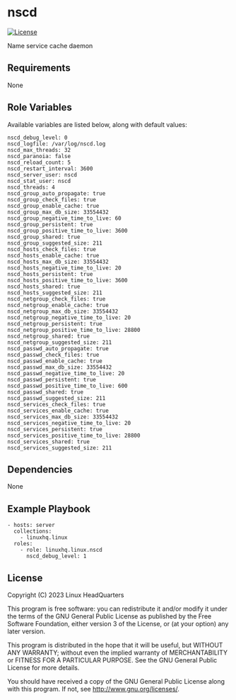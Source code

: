 # nscd

[![License](https://img.shields.io/badge/license-GPLv3-lightgreen)](https://www.gnu.org/licenses/gpl-3.0.en.html#license-text)

Name service cache daemon

## Requirements

None

## Role Variables

Available variables are listed below, along with default values:

    nscd_debug_level: 0
    nscd_logfile: /var/log/nscd.log
    nscd_max_threads: 32
    nscd_paranoia: false
    nscd_reload_count: 5
    nscd_restart_interval: 3600
    nscd_server_user: nscd
    nscd_stat_user: nscd
    nscd_threads: 4
    nscd_group_auto_propagate: true
    nscd_group_check_files: true
    nscd_group_enable_cache: true
    nscd_group_max_db_size: 33554432
    nscd_group_negative_time_to_live: 60
    nscd_group_persistent: true
    nscd_group_positive_time_to_live: 3600
    nscd_group_shared: true
    nscd_group_suggested_size: 211
    nscd_hosts_check_files: true
    nscd_hosts_enable_cache: true
    nscd_hosts_max_db_size: 33554432
    nscd_hosts_negative_time_to_live: 20
    nscd_hosts_persistent: true
    nscd_hosts_positive_time_to_live: 3600
    nscd_hosts_shared: true
    nscd_hosts_suggested_size: 211
    nscd_netgroup_check_files: true
    nscd_netgroup_enable_cache: true
    nscd_netgroup_max_db_size: 33554432
    nscd_netgroup_negative_time_to_live: 20
    nscd_netgroup_persistent: true
    nscd_netgroup_positive_time_to_live: 28800
    nscd_netgroup_shared: true
    nscd_netgroup_suggested_size: 211
    nscd_passwd_auto_propagate: true
    nscd_passwd_check_files: true
    nscd_passwd_enable_cache: true
    nscd_passwd_max_db_size: 33554432
    nscd_passwd_negative_time_to_live: 20
    nscd_passwd_persistent: true
    nscd_passwd_positive_time_to_live: 600
    nscd_passwd_shared: true
    nscd_passwd_suggested_size: 211
    nscd_services_check_files: true
    nscd_services_enable_cache: true
    nscd_services_max_db_size: 33554432
    nscd_services_negative_time_to_live: 20
    nscd_services_persistent: true
    nscd_services_positive_time_to_live: 28800
    nscd_services_shared: true
    nscd_services_suggested_size: 211

## Dependencies

None

## Example Playbook

    - hosts: server
      collections:
        - linuxhq.linux
      roles:
        - role: linuxhq.linux.nscd
          nscd_debug_level: 1

## License

Copyright (C) 2023 Linux HeadQuarters

This program is free software: you can redistribute it and/or modify
it under the terms of the GNU General Public License as published by
the Free Software Foundation, either version 3 of the License, or
(at your option) any later version.

This program is distributed in the hope that it will be useful,
but WITHOUT ANY WARRANTY; without even the implied warranty of
MERCHANTABILITY or FITNESS FOR A PARTICULAR PURPOSE. See the
GNU General Public License for more details.

You should have received a copy of the GNU General Public License
along with this program. If not, see <http://www.gnu.org/licenses/>.
